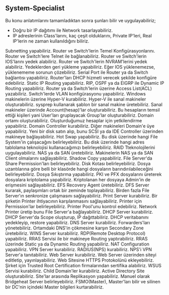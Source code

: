 ## System-Specialist

Bu konu anlatımlarını tamamladıktan sonra şunları bilir ve uygulayabiliriz;

- Doğru bir IP dağıtımı ile Network tasarlayabiliriz.
- IP adreslerinin Class'larını, kaç çeşit olduklarını, Private IP'leri, Real IP'lerin ne zaman kullanıldığını biliriz.



Subnetting yapabiliriz.
Router ve Switch'lerin Temel Konfigürasyonlarını.
Router ve Switch'lere Telnet ile bağlanabiliriz.
Router ve Switch'lerin IOS'larını yedek alabiliriz.
Router ve Switch'lerin NVRAM'lerini yedek alabiliriz.
Yedeklerden geri yükleme yapabiliriz.
Eğer IOS yüklenemezse, yüklenememe sorunun çözebiliriz.
Serial Port ile Router ya da Switch bağlantısı yapabiliriz.
Router'ları DHCP hizmeti verecek şekilde konfigüre edebiliriz.
Static IP Routing yapabiliriz.
RIP, OSPF ya da EIGRP ile Dynamic IP Routing yapabiliriz.
Router ya da Switch'lerin üzerine Access List(ACL) yazabiliriz.
Switch'lerde VLAN konfigürasyonu yapabiliriz.
Windows makinelerin üzerine Hyper-V kurabiliriz.
Hyper-V ile sanal makineler oluşturabiliriz.
sysprep kullanarak şablon bir sanal makine üretebiliriz.
Sanal makineler üzerinde Account(hesap)'lar oluşturabiliriz.
Bu hesapların temsil ettiği kişileri yani User'ları gruplayacak Group'lar oluşturabiliriz.
Domain ortamı oluşturabiliriz.
Oluşturduğumuz hesaplar için yetkilendirme yapabiliriz.
Domain Controller kurabiliriz.
Diğer makineleri Domain'e üye yapabiliriz.
Yeni bir disk satın alıp, bunu SCSI ya da IDE Controller üzerinden makineye bağlayabiliriz.
Hot Swap yapabiliriz.
Bu disk üzerinde hangi File System'in çalışacağını belirleyebiliriz.
Bu disk üzerinde hangi adres tablolama teknolojisi kullanacağımızı belirleyebiliriz.
RAID Tteknolojilerini uygulayabiliriz.
NAS ya da SAN üretebiliriz.
Makinelerin NAS ya da SAN Client olmalarını sağlayabiliriz.
Shadow Copy yapabiliriz.
File Server'da Share Permission'ları belirleyebiliriz.
Disk Kotası belirleyebiliriz.
Dosya uzantılarına göre belli bir klasörde hangi dosyaların barındırılabileceğini belirleyebiliriz.
Dosya Sıkıştırma yapabiliriz.
PKI ve PFX dosyalarını üreterek dosyalara kriptolama yapabiliriz.
Kriptolanan her dosyaya Admin'in de erişmesini sağlayabiliriz.
EFS Recovery Agent üretebiliriz.
DFS Server kurarak, paylaşımları ortak bir zeminde toplayabiliriz.
Birden fazla File Server'ın senkronize çalışmasını sağlayabiliriz.
Print Server kurabiliriz.
Bir şirketin Printer ihtiyacının karşılanmasını sağlayabiliriz.
Printer için Permission'lar belirleyebiliriz.
Printer Pool'unu kontrol edebiliriz.
Network Printer üretip bunu File Server'a bağlayabiliriz.
DHCP Server kurabiliriz.
DHCP Server'da Scope oluşturup, IP dağıttabiliriz.
DHCP veritabanını yedekleyip, restore yapabiliriz.
DNS Server kurabiliriz.
Forwarders'ları yönetebiliriz.
Ortamdaki DNS'in çökmesine karşın Secondary Zone üretebiliriz.
WINS Server kurabiliriz.
RDP(Remote Desktop Protocol) yapabiliriz.
RRAS Servisi ile bir makineye Routing yaptırabiliriz.
RRAS üzerinde Static ya da Dynamic Routing yapabiliriz.
NAT Configuration yapabiliriz.
VPN Server kurabiliriz.
RADIUS(NPS) kurabiliriz.
NPS'i VPN Server'a tanıtabiliriz.
Web Server kurabiliriz.
Web Server üzerinden siteyi editletip, yayınlayabiliriz.
Web Sitesine HTTPS Protokolünü ekleyebiliriz.
Şirket için Trusted Root Certification firmalarından sertifika alabiliriz.
WSUS Servisi kurabiliriz.
Child Domain'ler kurabiliriz.
Active Directory Site oluşturabiliriz.
Site'lar arasında Replikasyon yapabiliriz.
Manuel olarak Bridgeheat Server belirleyebiliriz.
FSMO(Master), Master'ları bilir ve silinen bir DC'nin içindeki Master bilgileri kurtarabiliriz. 

